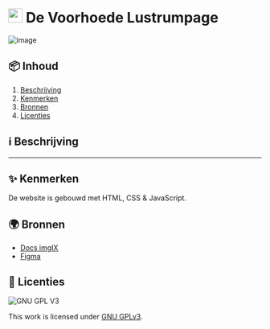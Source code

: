 <h1>
  <img src="https://user-images.githubusercontent.com/47314813/211351312-ca3f7823-2552-498c-987c-9747ebee92c0.png" style="height: 1em;">
  <span>De Voorhoede Lustrumpage</span>
</h1>

![image](https://user-images.githubusercontent.com/47314813/214585578-2d7a4945-b81e-4f42-bb43-23d1a0976baa.png)



<h2 id="inhoud">📦 Inhoud</h2>

<ol>
  <li>
    <a href="#beschrijving">Beschrijving</a>
  </li>
  <li>
    <a href="#kenmerken">Kenmerken</a>
  </li>
  <li>
    <a href="#bronnen">Bronnen</a>
  </li>
  <li>
    <a href="#licenties">Licenties</a>
  </li>
</ol>


<h2 id="beschrijving">ℹ️ Beschrijving</h2>

***

<h2 id="kenmerken">✨ Kenmerken</h2>

De website is gebouwd met HTML, CSS & JavaScript.


<h2 id="bronnen">🌍 Bronnen</h2>

- [Docs imgIX](https://docs.imgix.com/)
- [Figma](https://www.figma.com/file/d8RftFmwUIJOaC10oYgITi/Lustrumpage?node-id=0%3A1)

<h2 id="licenties">🪪 Licenties</h2>

![GNU GPL V3](https://www.gnu.org/graphics/gplv3-127x51.png)

This work is licensed under [GNU GPLv3](./LICENSE).
